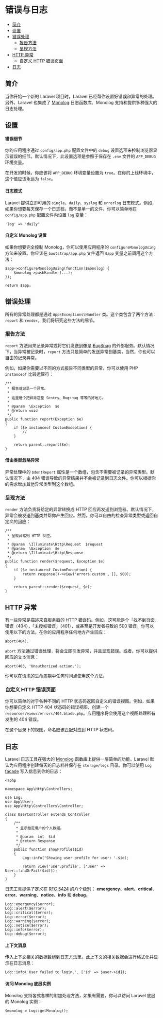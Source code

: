 # 错误与日志

- [简介](#introduction)
- [设置](#configuration)
- [错误处理](#the-exception-handler)
    - [报告方法](#report-method)
    - [呈现方法](#render-method)
- [HTTP 异常](#http-exceptions)
    - [自定义 HTTP 错误页面](#custom-http-error-pages)
- [日志](#logging)

<a name="introduction"></a>
## 简介

当你开始一个新的 Laravel 项目时，Laravel 已经帮你设置好错误和异常的处理。另外，Laravel 也集成了 [Monolog](https://github.com/Seldaek/monolog) 日志函数库，Monolog 支持和提供多种强大的日志处理。

<a name="configuration"></a>
## 设置

#### 错误细节

你的应用程序通过 `config/app.php` 配置文件中的 `debug` 设置选项来控制浏览器显示错误的细节。默认情况下，此设置选项是参照于保存在 `.env` 文件的 `APP_DEBUG` 环境变量。

在开发的时候，你应该将 `APP_DEBUG` 环境变量设置为 `true`。在你的上线环境中，这个值应该永远为 `false`。

#### 日志模式

Laravel 提供立即可用的 `single`、`daily`、`syslog` 和 `errorlog` 日志模式。例如，如果你想要每天保存一个日志档，而不是单一的文件，你可以简单地在 `config/app.php` 配置文件内设置 `log` 变量：

    'log' => 'daily'

#### 自定义 Monolog 设置

如果你想要完全控制 Monolog，你可以使用应用程序的 `configureMonologUsing` 方法来设置。你应该在 `bootstrap/app.php` 文件返回 `$app` 变量之前调用这个方法：

    $app->configureMonologUsing(function($monolog) {
        $monolog->pushHandler(...);
    });

    return $app;

<a name="the-exception-handler"></a>
## 错误处理

所有的异常处理都是通过 `App\Exceptions\Handler` 类。这个类包含了两个方法：`report` 和 `render`。我们将研究这些方法的细节。

<a name="report-method"></a>
### 报告方法

`report` 方法用来记录异常或将它们发送到像是 [BugSnag](https://bugsnag.com) 的外部服务。默认情况下，当异常被记录时，`report` 方法只是简单的发送异常到基类，当然，你也可以自由的记录异常。

例如，如果你需要以不同的方式报告不同类型的异常，你可以使用 PHP `instanceof` 比较运算符：

    /**
     * 报告或记录一个异常。
     *
     * 这里是个把异常送至 Sentry、Bugsnag 等等的好地方。
     *
     * @param  \Exception  $e
     * @return void
     */
    public function report(Exception $e)
    {
        if ($e instanceof CustomException) {
            //
        }

        return parent::report($e);
    }

#### 借由类型忽略异常

异常处理中的 `$dontReport` 属性是一个数组，包含不需要被记录的异常类型。默认情况下，由 404 错误导致的异常结果并不会被记录到日志文件。你可以根据你的需求增加其他异常类型到这个数组。

<a name="render-method"></a>
### 呈现方法

`render` 方法负责将给定的异常转换成 HTTP 回应再发送到浏览器。默认情况下，异常会被发送到基类并帮你产生回应。然而，你可以自由的检查异常类型或返回自定义的回应：

    /**
     * 呈现异常到 HTTP 回应。
     *
     * @param  \Illuminate\Http\Request  $request
     * @param  \Exception  $e
     * @return \Illuminate\Http\Response
     */
    public function render($request, Exception $e)
    {
        if ($e instanceof CustomException) {
            return response()->view('errors.custom', [], 500);
        }

        return parent::render($request, $e);
    }

<a name="http-exceptions"></a>
## HTTP 异常

有一些异常是描述来自服务器的 HTTP 错误码。例如，这可能是个「找不到页面」错误（404），「未授权错误」（401），或甚至是开发者导致的 500 错误。你可以使用以下的方法，在你的应用程序任何地方产生回应：

    abort(404);

`abort` 方法通过错误处理，将会立即引发异常，并且呈现错误。或者，你可以提供回应的文本消息：

    abort(403, 'Unauthorized action.');

你可以在请求的生命周期中任何时间点使用这个方法。

<a name="custom-http-error-pages"></a>
### 自定义 HTTP 错误页面

你可以简单的对于各种不同的 HTTP 状态码返回自定义的错误视图。例如，如果你想要自定义 HTTP 404 状态码的错误视图，创建一个 `resources/views/errors/404.blade.php`。应用程序将会使用这个视图处理所有发生的 404 错误。

在这个目录下的视图，命名应该匹配对应到 HTTP 状态码。

<a name="logging"></a>
## 日志

Laravel 日志工具在强大的 [Monolog](http://github.com/seldaek/monolog) 函数库上提供一层简单的功能。Laravel 默认为应用程序创建每天的日志档并保存在 `storage/logs` 目录。你可以使用 `Log` [facade](/docs/{{version}}/facades) 写入信息到你的日志：

    <?php

    namespace App\Http\Controllers;

    use Log;
    use App\User;
    use App\Http\Controllers\Controller;

    class UserController extends Controller
    {
        /**
         * 显示给定用户的个人数据。
         *
         * @param  int  $id
         * @return Response
         */
        public function showProfile($id)
        {
            Log::info('Showing user profile for user: '.$id);

            return view('user.profile', ['user' => User::findOrFail($id)]);
        }
    }

日志工具提供了定义在 [RFC 5424](http://tools.ietf.org/html/rfc5424) 的八个级别： **emergency**、**alert**、**critical**、**error**、**warning**、**notice**、**info** 和 **debug**。

    Log::emergency($error);
    Log::alert($error);
    Log::critical($error);
    Log::error($error);
    Log::warning($error);
    Log::notice($error);
    Log::info($error);
    Log::debug($error);

#### 上下文消息

传入上下文相关的数据数组到日志方法里。此上下文的相关数据会进行格式化并显示在日志消息：

    Log::info('User failed to login.', ['id' => $user->id]);

#### 访问 Monolog 底层实例

Monolog 支持各式各样的附加处理方法，如果有需要，你可以访问 Laravel 底层的 Monolog 实例：

    $monolog = Log::getMonolog();
